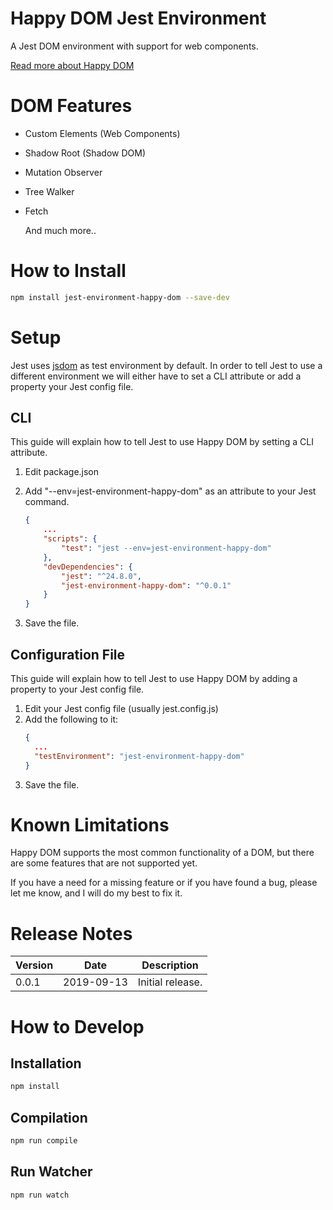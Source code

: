 # Happy DOM Jest Environment
A Jest DOM environment with support for web components.

[Read more about Happy DOM](https://github.com/capricorn86/happy-dom)



# DOM Features

- Custom Elements (Web Components)

- Shadow Root (Shadow DOM)

- Mutation Observer

- Tree Walker

- Fetch
  

  And much more..




# How to Install

```bash
npm install jest-environment-happy-dom --save-dev
```




# Setup

Jest uses [jsdom](https://github.com/jsdom/jsdom) as test environment by default. In order to tell Jest to use a different environment we will either have to set a CLI attribute or add a property your Jest config file.



## CLI

This guide will explain how to tell Jest to use Happy DOM by setting a CLI attribute.

1. Edit package.json
2. Add "--env=jest-environment-happy-dom" as an attribute to your Jest command.

    ```json
    {
        ...
        "scripts": {
            "test": "jest --env=jest-environment-happy-dom"
        },
        "devDependencies": {
            "jest": "^24.8.0",
            "jest-environment-happy-dom": "^0.0.1"
        }
    }
    ```

3. Save the file.



## Configuration File

This guide will explain how to tell Jest to use Happy DOM by adding a property to your Jest config file.

1. Edit your Jest config file (usually jest.config.js)
2. Add the following to it:
    ```json
    {
      ...
      "testEnvironment": "jest-environment-happy-dom"
    }
    ```
3. Save the file.



# Known Limitations

Happy DOM supports the most common functionality of a DOM, but there are some features that are not supported yet. 

If you have a need for a missing feature or if you have found a bug, please let me know, and I will do my best to fix it.



# Release Notes

| Version | Date       | Description      |
| ------- | ---------- | ---------------- |
| 0.0.1   | 2019-09-13 | Initial release. |



# How to Develop



## Installation

```bash
npm install
```



## Compilation

```bash
npm run compile
```



## Run Watcher

```bash
npm run watch
```

